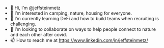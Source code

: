 - 👋 Hi, I’m @jeffsteinmetz
- 👀 I’m interested in camping, nature, housing for everyone.
- 🌱 I’m currently learning DeFi and how to build teams when recruiting is challenging.
- 💞️ I’m looking to collaborate on ways to help people connect to nature and each other after covid.
- 📫 How to reach me at https://www.linkedin.com/in/jeffsteinmetz/

<!---
jeffsteinmetz/jeffsteinmetz is a ✨ special ✨ repository because its `README.md` (this file) appears on your GitHub profile.
You can click the Preview link to take a look at your changes.
--->
